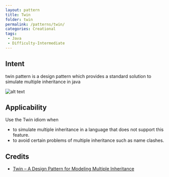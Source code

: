 ```yaml
---
layout: pattern
title: Twin
folder: twin
permalink: /patterns/twin/
categories: Creational
tags:
 - Java
 - Difficulty-Intermediate
---
```


## Intent
 twin pattern is a design pattern which provides a standard solution to simulate multiple
inheritance in java

![alt text](./etc/twin.png "Twin")

## Applicability
Use the Twin idiom when

* to simulate multiple inheritance in a language that does not support this feature.
* to avoid certain problems of multiple inheritance such as name clashes.

## Credits

* [Twin – A Design Pattern for Modeling Multiple Inheritance](http://www.ssw.uni-linz.ac.at/Research/Papers/Moe99/Paper.pdf)
